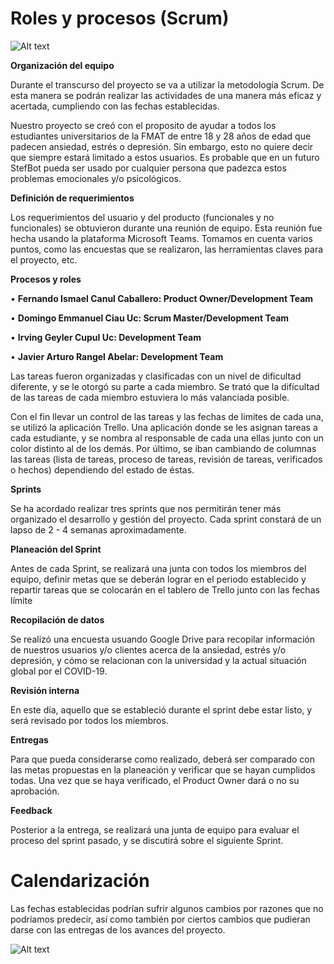 # Roles y procesos (Scrum)

![Alt text](https://github.com/Fismael18/StefBot/blob/main/Imagenes%20StefBot/12.jpg)

**Organización del equipo**

Durante el transcurso del proyecto se va a utilizar la metodología Scrum. De esta manera se podrán realizar las actividades de una manera más eficaz y acertada, cumpliendo con las fechas establecidas.

Nuestro proyecto se creó con el proposito de ayudar a todos los estudiantes universitarios de la FMAT de entre 18 y 28 años de edad que padecen ansiedad, estrés o depresión. Sin embargo, esto no quiere decir que siempre estará limitado a estos usuarios. Es probable que en un futuro StefBot pueda ser usado por cualquier persona que padezca estos problemas emocionales y/o psicológicos.

**Definición de requerimientos**

Los requerimientos del usuario y del producto (funcionales y no funcionales) se obtuvieron durante una reunión de equipo. Esta reunión fue hecha usando la plataforma Microsoft Teams. Tomamos en cuenta varios puntos, como las encuestas que se realizaron, las herramientas claves para el proyecto, etc.

**Procesos y roles**

• **Fernando Ismael Canul Caballero: Product Owner/Development Team**

• **Domingo Emmanuel Ciau Uc: Scrum Master/Development Team**

• **Irving Geyler Cupul Uc: Development Team**

• **Javier Arturo Rangel Abelar: Development Team**

Las tareas fueron organizadas y clasificadas con un nivel de dificultad diferente, y se le otorgó su parte a cada miembro. Se trató que la difícultad de las tareas de cada miembro estuviera lo más valanciada posible. 

Con el fin llevar un control de las tareas y las fechas de limites de cada una, se utilizó la aplicación Trello. Una aplicación donde se les asignan tareas a cada estudiante, y se nombra al responsable de cada una ellas junto con un color distinto al de los demás. Por último, se iban cambiando de columnas las tareas (lista de tareas, proceso de tareas, revisión de tareas, verificados o hechos) dependiendo del estado de éstas.

**Sprints**

Se ha acordado realizar tres sprints que nos permitirán tener más organizado el desarrollo y gestión del proyecto. Cada sprint constará de un lapso de 2 - 4 semanas aproximadamente.

**Planeación del Sprint**

Antes de cada Sprint, se realizará una junta con todos los miembros del equipo, definir metas que se deberán lograr en el periodo establecido y repartir tareas que se colocarán en el tablero de Trello junto con las fechas límite

**Recopilación de datos**

Se realizó una encuesta usuando Google Drive para recopilar información de nuestros usuarios y/o clientes acerca de la ansiedad, estrés y/o depresión, y cómo se relacionan con la universidad y la actual situación global por el COVID-19.

**Revisión interna**

En este día, aquello que se estableció durante el sprint debe estar listo, y será revisado por todos los miembros.

**Entregas**

Para que pueda considerarse como realizado, deberá ser comparado con las metas propuestas en la planeación y verificar que se hayan cumplidos todas. Una vez que se haya verificado, el Product Owner dará o no su aprobación.

**Feedback**

Posterior a la entrega, se realizará una junta de equipo para evaluar el proceso del sprint pasado, y se discutirá sobre el siguiente Sprint.

# Calendarización

Las fechas establecidas podrían sufrir algunos cambios por razones que no podríamos predecir, así como también por ciertos cambios que pudieran darse con las entregas de los avances del proyecto.

![Alt text](https://github.com/Fismael18/StefBot/blob/main/Imagenes%20StefBot/Trello%2001.jpg)
